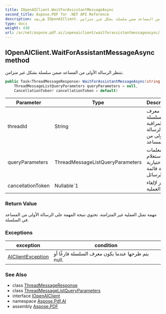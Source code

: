 ```yaml
---
title: IOpenAIClient.WaitForAssistantMessageAsync
second_title: Aspose.PDF for .NET API Reference
description: طريقة IOpenAIClient. تنتظر الرسالة الأولى من المساعد ضمن سلسلة بشكل غير متزامن
type: docs
weight: 430
url: /ar/net/aspose.pdf.ai/iopenaiclient/waitforassistantmessageasync/
---
```

## IOpenAIClient.WaitForAssistantMessageAsync method

تنتظر الرسالة الأولى من المساعد ضمن سلسلة بشكل غير متزامن.

```csharp
public Task<ThreadMessageResponse> WaitForAssistantMessageAsync(string threadId, 
    ThreadMessageListQueryParameters queryParameters = null, 
    CancellationToken? cancellationToken = default)
```

| Parameter | Type | Description |
| --- | --- | --- |
| threadId | String | معرف السلسلة لمراقبة الرسالة الأولى من المساعد. |
| queryParameters | ThreadMessageListQueryParameters | معلمات استعلام اختيارية لتصفية قائمة الرسائل. |
| cancellationToken | Nullable`1 | رمز لإلغاء العملية. |

### Return Value

مهمة تمثل العملية غير المتزامنة. تحتوي نتيجة المهمة على الرسالة الأولى من المساعد في السلسلة.

### Exceptions

| exception | condition |
| --- | --- |
| [AIClientException](../../aiclientexception/) | يتم طرحها عندما يكون معرف السلسلة فارغًا أو null. |

### See Also

* class [ThreadMessageResponse](../../threadmessageresponse/)
* class [ThreadMessageListQueryParameters](../../threadmessagelistqueryparameters/)
* interface [IOpenAIClient](../)
* namespace [Aspose.Pdf.AI](../../../aspose.pdf.ai/)
* assembly [Aspose.PDF](../../../)